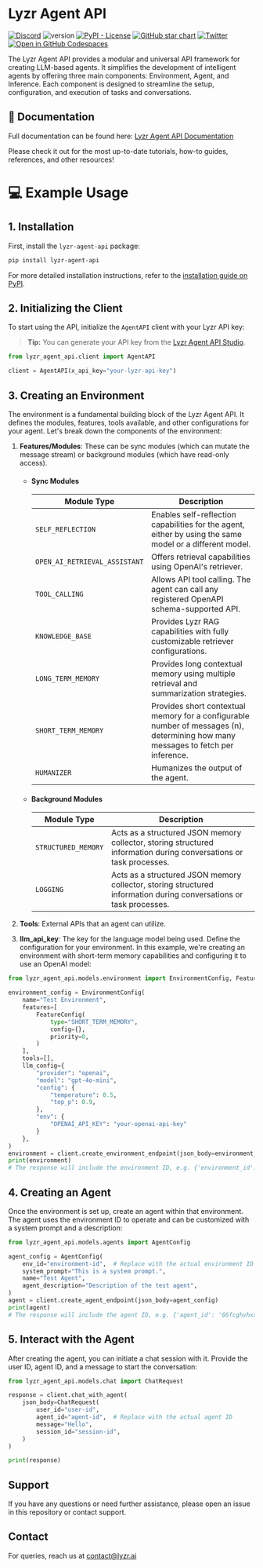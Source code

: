 # Lyzr Agent API
[![Discord](https://img.shields.io/badge/Discord-join%20now-blue.svg?style=flat&logo=Discord)](https://discord.gg/uaHrgJQxAv)
![version](https://img.shields.io/badge/version-0.1.0-green.svg)
[![PyPI - License](https://img.shields.io/pypi/l/langchain-core?style=flat-square)](https://opensource.org/licenses/MIT)
[![GitHub star chart](https://img.shields.io/github/stars/LyzrCore/agent-api?style=flat-square)](https://github.com/LyzrCore/agent-api)
[![Twitter](https://img.shields.io/twitter/url/https/twitter.com/LyzrAI.svg?style=social&label=%40LyzrAI)](https://x.com/LyzrAI)
[![Open in GitHub Codespaces](https://github.com/codespaces/badge.svg)](https://codespaces.new/LyzrCore/agent-api)

The Lyzr Agent API provides a modular and universal API framework for creating LLM-based agents. It simplifies the development of intelligent agents by offering three main components: Environment, Agent, and Inference. Each component is designed to streamline the setup, configuration, and execution of tasks and conversations.
## 📄 Documentation

Full documentation can be found here: [Lyzr Agent API Documentation](https://docs.lyzr.ai/agent-api/introduction)

Please check it out for the most up-to-date tutorials, how-to guides, references, and other resources!

# 💻 Example Usage
## 1. Installation

First, install the `lyzr-agent-api` package:
```bash
pip install lyzr-agent-api
```
For more detailed installation instructions, refer to the [installation guide on PyPI](https://pypi.org/project/lyzr-agent-api/).
## 2. Initializing the Client

To start using the API, initialize the `AgentAPI` client with your Lyzr API key:

> **Tip:** You can generate your API key from the [Lyzr Agent API Studio](https://agent.lyzr.app).
> 
```python
from lyzr_agent_api.client import AgentAPI

client = AgentAPI(x_api_key="your-lyzr-api-key")
```


## 3. Creating an Environment
The environment is a fundamental building block of the Lyzr Agent API. It defines the modules, features, tools available, and other configurations for your agent. Let's break down the components of the environment:



1. **Features/Modules**: These can be sync modules (which can mutate the message stream) or background modules (which have read-only access).
   
   - #### Sync Modules

     | Module Type                    | Description                                                                 |
     |--------------------------------|-----------------------------------------------------------------------------|
     | `SELF_REFLECTION`              | Enables self-reflection capabilities for the agent, either by using the same model or a different model. |
     | `OPEN_AI_RETRIEVAL_ASSISTANT`  | Offers retrieval capabilities using OpenAI's retriever.                     |
     | `TOOL_CALLING`                 | Allows API tool calling. The agent can call any registered OpenAPI schema-supported API. |
     | `KNOWLEDGE_BASE`               | Provides Lyzr RAG capabilities with fully customizable retriever configurations. |
     | `LONG_TERM_MEMORY`             | Provides long contextual memory using multiple retrieval and summarization strategies. |
     | `SHORT_TERM_MEMORY`            | Provides short contextual memory for a configurable number of messages (n), determining how many messages to fetch per inference. |
     | `HUMANIZER`                    | Humanizes the output of the agent.                                          |

   - #### Background Modules
  
     | Module Type             | Description                                                                 |
     |-------------------------|-----------------------------------------------------------------------------|
     | `STRUCTURED_MEMORY`     | Acts as a structured JSON memory collector, storing structured information during conversations or task processes. |
     | `LOGGING`               | Acts as a structured JSON memory collector, storing structured information during conversations or task processes. |

2. **Tools**: External APIs that an agent can utilize.

3. **llm_api_key**: The key for the language model being used.
Define the configuration for your environment. In this example, we're creating an environment with short-term memory capabilities and configuring it to use an OpenAI model:

```python
from lyzr_agent_api.models.environment import EnvironmentConfig, FeatureConfig

environment_config = EnvironmentConfig(
    name="Test Environment",
    features=[
        FeatureConfig(
            type="SHORT_TERM_MEMORY",
            config={},
            priority=0,
        )
    ],
    tools=[],
    llm_config={
        "provider": "openai",
        "model": "gpt-4o-mini",
        "config": {
            "temperature": 0.5,
            "top_p": 0.9,
        },
        "env": {
            "OPENAI_API_KEY": "your-openai-api-key"
        }
    },
)
environment = client.create_environment_endpoint(json_body=environment_config) 
print(environment)
# The response will include the environment ID, e.g. {'environment_id': '6wjbwhekndjxxxxx'}
```

## 4. Creating an Agent

Once the environment is set up, create an agent within that environment. The agent uses the environment ID to operate and can be customized with a system prompt and a description:

```python
from lyzr_agent_api.models.agents import AgentConfig

agent_config = AgentConfig(
    env_id="environment-id",  # Replace with the actual environment ID
    system_prompt="This is a system prompt.",
    name="Test Agent",
    agent_description="Description of the test agent",
)
agent = client.create_agent_endpoint(json_body=agent_config)
print(agent)
# The response will include the agent ID, e.g. {'agent_id': '66fcghvhxxxxxx'}
```

## 5. Interact with the Agent

After creating the agent, you can initiate a chat session with it. Provide the user ID, agent ID, and a message to start the conversation:

```python
from lyzr_agent_api.models.chat import ChatRequest

response = client.chat_with_agent(
    json_body=ChatRequest(
        user_id="user-id",
        agent_id="agent-id",  # Replace with the actual agent ID
        message="Hello",
        session_id="session-id",
    )
)

print(response)
```

## Support

If you have any questions or need further assistance, please open an issue in this repository or contact support.

## Contact
For queries, reach us at contact@lyzr.ai